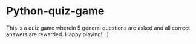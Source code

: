 # Python-quiz-game
This is a quiz game wherein 5 general questions are asked and all correct answers are rewarded.
Happy playing!! :)
